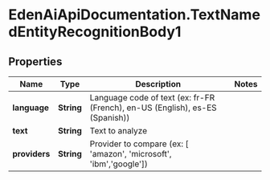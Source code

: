 # EdenAiApiDocumentation.TextNamedEntityRecognitionBody1

## Properties
Name | Type | Description | Notes
------------ | ------------- | ------------- | -------------
**language** | **String** | Language code of text (ex: fr-FR (French), en-US (English), es-ES (Spanish)) | 
**text** | **String** | Text to analyze | 
**providers** | **String** | Provider to compare (ex: [ &#x27;amazon&#x27;, &#x27;microsoft&#x27;, &#x27;ibm&#x27;,&#x27;google&#x27;]) | 
